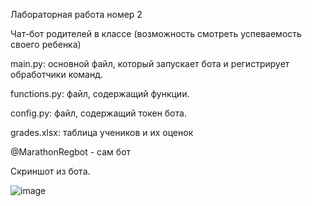 Лабораторная работа номер 2 

Чат-бот родителей в классе (возможность смотреть успеваемость своего ребенка)

main.py: основной файл, который запускает бота и регистрирует обработчики команд.

functions.py: файл, содержащий функции.

config.py: файл, содержащий токен бота.

grades.xlsx: таблица учеников и их оценок

@MarathonRegbot - сам бот

Скриншот из бота.

![image](https://github.com/Doormat0608/lab_2/assets/43817157/521ec851-5cb0-4a13-ab0d-e652132796df)
